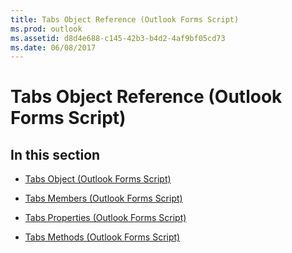 ```yaml
---
title: Tabs Object Reference (Outlook Forms Script)
ms.prod: outlook
ms.assetid: d8d4e688-c145-42b3-b4d2-4af9bf05cd73
ms.date: 06/08/2017
---
```



# Tabs Object Reference (Outlook Forms Script)

## In this section


-  [Tabs Object (Outlook Forms Script)](Outlook.tabs.md)
    
-  [Tabs Members (Outlook Forms Script)](tabs-members-outlook-forms-script.md)
    
-  [Tabs Properties (Outlook Forms Script)](tabs-properties-outlook-forms-script.md)
    
-  [Tabs Methods (Outlook Forms Script)](tabs-methods-outlook-forms-script.md)
    

